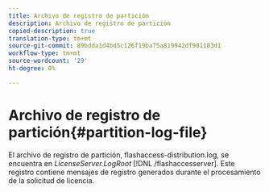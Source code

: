 ```yaml
---
title: Archivo de registro de partición
description: Archivo de registro de partición
copied-description: true
translation-type: tm+mt
source-git-commit: 89bdda1d4bd5c126f19ba75a819942df901183d1
workflow-type: tm+mt
source-wordcount: '29'
ht-degree: 0%

---
```



# Archivo de registro de partición{#partition-log-file}

El archivo de registro de partición, flashaccess-distribution.log, se encuentra en *LicenseServer.LogRoot* [!DNL /flashaccesserver]. Este registro contiene mensajes de registro generados durante el procesamiento de la solicitud de licencia.
